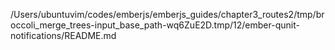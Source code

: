 /Users/ubuntuvim/codes/emberjs/emberjs_guides/chapter3_routes2/tmp/broccoli_merge_trees-input_base_path-wq6ZuE2D.tmp/12/ember-qunit-notifications/README.md